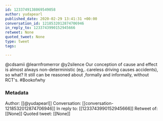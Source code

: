 ```yaml
---
id: 1233749138069549058
author: yudapearl
published_date: 2020-02-29 13:41:31 +00:00
conversation_id: 1218532012874706946
in_reply_to: 1233743990152945666
retweet: None
quoted_tweet: None
type: tweet
tags:

---
```


@cdsamii @learnfromerror @y2silence Our conception of cause and effect is almost always non-deterministic (eg,. careless driving causes accidents), so what? It still can be reasoned about ,formally and informally, without RCT's. #Bookofwhy

### Metadata

Author: [[@yudapearl]]
Conversation: [[conversation-1218532012874706946]]
In reply to: [[1233743990152945666]]
Retweet of: [[None]]
Quoted tweet: [[None]]
